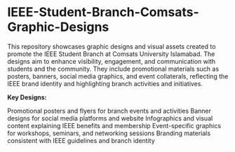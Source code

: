 # IEEE-Student-Branch-Comsats-Graphic-Designs
This repository showcases graphic designs and visual assets created to promote the IEEE Student Branch at Comsats University Islamabad.
The designs aim to enhance visibility, engagement, and communication with students and the community. They include promotional materials such as posters, banners, social media graphics, and event collaterals, reflecting the IEEE brand identity and highlighting branch activities and initiatives.

**Key Designs:**

Promotional posters and flyers for branch events and activities
Banner designs for social media platforms and website
Infographics and visual content explaining IEEE benefits and membership
Event-specific graphics for workshops, seminars, and networking sessions
Branding materials consistent with IEEE guidelines and branch identity

